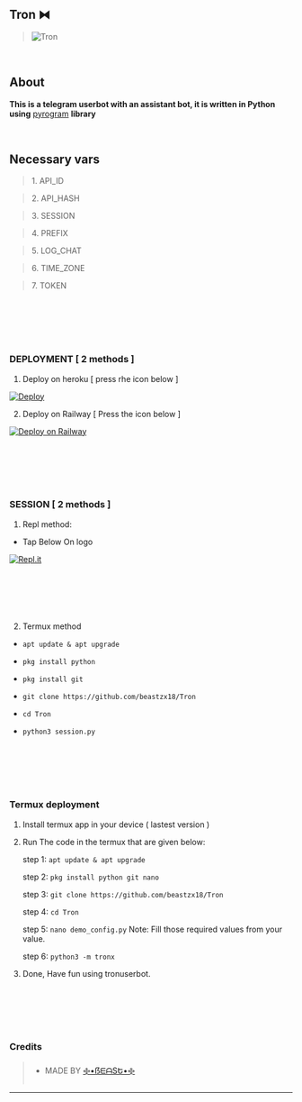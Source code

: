 ## **Tron ⧓**



>![Tron](https://telegra.ph/file/90c8b2c195d14711e1bd6.jpg)

&nbsp;

## **About**

**This is a telegram userbot with an assistant bot, it is written in Python using** [pyrogram](https://github.com/pyrogram/pyrogram) **library**

&nbsp;

## **Necessary vars**

><p>1. API_ID</p>

><p>2. API_HASH</p>

><p>3. SESSION</p>

><p>4. PREFIX</p>

><p>5. LOG_CHAT</p>

><p>6. TIME_ZONE</p>

><p>7. TOKEN</p>

&nbsp;
---
&nbsp;

### **DEPLOYMENT [ 2 methods ]**

<p>

1. Deploy on heroku [ press rhe icon below ]

[![Deploy](https://www.herokucdn.com/deploy/button.svg)](https://heroku.com/deploy)

2. Deploy on Railway [ Press the icon below ]

[![Deploy on Railway](https://railway.app/button.svg)](https://railway.app/new/template?template=https%3A%2F%2Fgithub.com%2Frailwayapp%2Fexamples%2Ftree%2Fmaster%2Fexamples%2Fflask)

</p>

&nbsp;
---
&nbsp;

### **SESSION [ 2 methods ]**

<p>

1. Repl method:

*  Tap Below On logo

</p>

[![Repl.it](https://img.shields.io/badge/REPL%20RUN-Run%20Online-blue.svg)](https://replit.com/@beastzx18/Tron-Userbot-Session?v=1)

&nbsp;
---
&nbsp;

<p>

2. Termux method

*  ```apt update & apt upgrade```

*  ```pkg install python```

*  ```pkg install git```

*  ```git clone https://github.com/beastzx18/Tron```

*  ```cd Tron```

*  ```python3 session.py```

</p>

&nbsp; 
---
&nbsp;

### Termux deployment

<p>

1. Install termux app in your device ( lastest version )

2. Run The code in the termux that are given below:

   step 1:  ```apt update & apt upgrade```

   step 2:  ```pkg install python git nano```

   step 3:  ```git clone https://github.com/beastzx18/Tron```

   step 4:  ```cd Tron```

   step 5:  ```nano demo_config.py``` Note: Fill those required values from your value.

   step 6:  ```python3 -m tronx```

3. Done, Have fun using tronuserbot.


</p>

&nbsp;
---
&nbsp;

### **Credits**

>*  MADE BY [࿇•ẞᗴᗩSԵ•࿇](https://t.me/beastzx)
---

